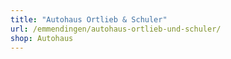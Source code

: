 ```yaml
---
title: "Autohaus Ortlieb & Schuler"
url: /emmendingen/autohaus-ortlieb-und-schuler/
shop: Autohaus
---
```

